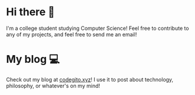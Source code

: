 # Hi there 👋

I'm a college student studying Computer Science! Feel free to contribute to any of my projects, and feel free to send me an email!

# My blog 💻

Check out my blog at [codegito.xyz](https://codegito.xyz/)! I use it to post about technology, philosophy, or whatever's on my mind!

